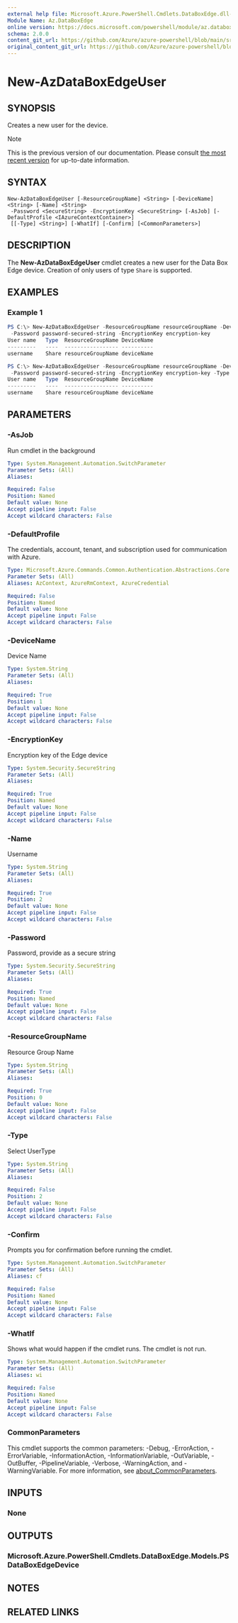 ```yaml
---
external help file: Microsoft.Azure.PowerShell.Cmdlets.DataBoxEdge.dll-Help.xml
Module Name: Az.DataBoxEdge
online version: https://docs.microsoft.com/powershell/module/az.databoxedge/new-azdataboxedgeuser
schema: 2.0.0
content_git_url: https://github.com/Azure/azure-powershell/blob/main/src/DataBoxEdge/DataBoxEdge/help/New-AzDataBoxEdgeUser.md
original_content_git_url: https://github.com/Azure/azure-powershell/blob/main/src/DataBoxEdge/DataBoxEdge/help/New-AzDataBoxEdgeUser.md
---
```


# New-AzDataBoxEdgeUser

## SYNOPSIS
Creates a new user for the device.

> [!NOTE]
>This is the previous version of our documentation. Please consult [the most recent version](/powershell/module/az.databoxedge/new-azdataboxedgeuser) for up-to-date information.

## SYNTAX

```
New-AzDataBoxEdgeUser [-ResourceGroupName] <String> [-DeviceName] <String> [-Name] <String>
 -Password <SecureString> -EncryptionKey <SecureString> [-AsJob] [-DefaultProfile <IAzureContextContainer>]
 [[-Type] <String>] [-WhatIf] [-Confirm] [<CommonParameters>]
```

## DESCRIPTION
The **New-AzDataBoxEdgeUser** cmdlet creates a new user for the Data Box Edge device. Creation of only users of type `Share` is supported.

## EXAMPLES

### Example 1
```powershell
PS C:\> New-AzDataBoxEdgeUser -ResourceGroupName resourceGroupName -DeviceName deviceName -Name username
 -Password password-secured-string -EncryptionKey encryption-key
User name   Type  ResourceGroupName DeviceName
---------   ----  ----------------- ----------
username    Share resourceGroupName deviceName
```

```powershell
PS C:\> New-AzDataBoxEdgeUser -ResourceGroupName resourceGroupName -DeviceName deviceName -Name username
 -Password password-secured-string -EncryptionKey encryption-key -Type Share
User name   Type  ResourceGroupName DeviceName
---------   ----  ----------------- ----------
username    Share resourceGroupName deviceName
```

## PARAMETERS

### -AsJob
Run cmdlet in the background

```yaml
Type: System.Management.Automation.SwitchParameter
Parameter Sets: (All)
Aliases:

Required: False
Position: Named
Default value: None
Accept pipeline input: False
Accept wildcard characters: False
```

### -DefaultProfile
The credentials, account, tenant, and subscription used for communication with Azure.

```yaml
Type: Microsoft.Azure.Commands.Common.Authentication.Abstractions.Core.IAzureContextContainer
Parameter Sets: (All)
Aliases: AzContext, AzureRmContext, AzureCredential

Required: False
Position: Named
Default value: None
Accept pipeline input: False
Accept wildcard characters: False
```

### -DeviceName
Device Name

```yaml
Type: System.String
Parameter Sets: (All)
Aliases:

Required: True
Position: 1
Default value: None
Accept pipeline input: False
Accept wildcard characters: False
```

### -EncryptionKey
Encryption key of the Edge device

```yaml
Type: System.Security.SecureString
Parameter Sets: (All)
Aliases:

Required: True
Position: Named
Default value: None
Accept pipeline input: False
Accept wildcard characters: False
```

### -Name
Username

```yaml
Type: System.String
Parameter Sets: (All)
Aliases:

Required: True
Position: 2
Default value: None
Accept pipeline input: False
Accept wildcard characters: False
```

### -Password
Password, provide as a secure string

```yaml
Type: System.Security.SecureString
Parameter Sets: (All)
Aliases:

Required: True
Position: Named
Default value: None
Accept pipeline input: False
Accept wildcard characters: False
```

### -ResourceGroupName
Resource Group Name

```yaml
Type: System.String
Parameter Sets: (All)
Aliases:

Required: True
Position: 0
Default value: None
Accept pipeline input: False
Accept wildcard characters: False
```

### -Type
Select UserType

```yaml
Type: System.String
Parameter Sets: (All)
Aliases:

Required: False
Position: 2
Default value: None
Accept pipeline input: False
Accept wildcard characters: False
```

### -Confirm
Prompts you for confirmation before running the cmdlet.

```yaml
Type: System.Management.Automation.SwitchParameter
Parameter Sets: (All)
Aliases: cf

Required: False
Position: Named
Default value: None
Accept pipeline input: False
Accept wildcard characters: False
```

### -WhatIf
Shows what would happen if the cmdlet runs. The cmdlet is not run.

```yaml
Type: System.Management.Automation.SwitchParameter
Parameter Sets: (All)
Aliases: wi

Required: False
Position: Named
Default value: None
Accept pipeline input: False
Accept wildcard characters: False
```

### CommonParameters
This cmdlet supports the common parameters: -Debug, -ErrorAction, -ErrorVariable, -InformationAction, -InformationVariable, -OutVariable, -OutBuffer, -PipelineVariable, -Verbose, -WarningAction, and -WarningVariable. For more information, see [about_CommonParameters](http://go.microsoft.com/fwlink/?LinkID=113216).

## INPUTS

### None

## OUTPUTS

### Microsoft.Azure.PowerShell.Cmdlets.DataBoxEdge.Models.PSDataBoxEdgeDevice

## NOTES

## RELATED LINKS
